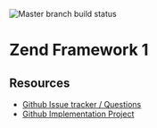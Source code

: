 ![Master branch build status](https://github.com/tine20/zendframework1/actions/workflows/php-unit-test.yml/badge.svg)
# Zend Framework 1

## Resources
* [Github Issue tracker / Questions](https://github.com/tine20/zendframework1/issues)
* [Github Implementation Project](https://github.com/tine20/zendframework1/projects/1)

